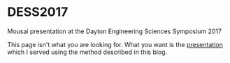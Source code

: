 # DESS2017
Mousai presentation at the Dayton Engineering Sciences Symposium 2017

This page isn't what you are looking for. What you want is the [presentation](https://josephcslater.github.io/DESS2017/) 
which I served using the method described in this blog. 
